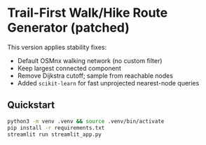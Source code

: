 
# Trail-First Walk/Hike Route Generator (patched)

This version applies stability fixes:
- Default OSMnx walking network (no custom filter)
- Keep largest connected component
- Remove Dijkstra cutoff; sample from reachable nodes
- Added `scikit-learn` for fast unprojected nearest-node queries

## Quickstart
```bash
python3 -m venv .venv && source .venv/bin/activate
pip install -r requirements.txt
streamlit run streamlit_app.py

